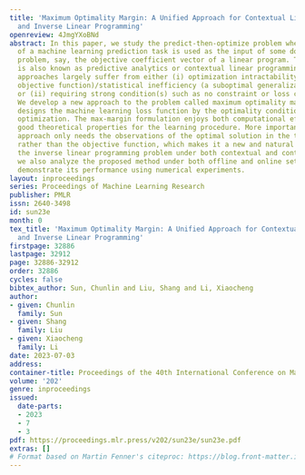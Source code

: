 ```yaml
---
title: 'Maximum Optimality Margin: A Unified Approach for Contextual Linear Programming
  and Inverse Linear Programming'
openreview: 4JmgYXoBNd
abstract: In this paper, we study the predict-then-optimize problem where the output
  of a machine learning prediction task is used as the input of some downstream optimization
  problem, say, the objective coefficient vector of a linear program. The problem
  is also known as predictive analytics or contextual linear programming. The existing
  approaches largely suffer from either (i) optimization intractability (a non-convex
  objective function)/statistical inefficiency (a suboptimal generalization bound)
  or (ii) requiring strong condition(s) such as no constraint or loss calibration.
  We develop a new approach to the problem called maximum optimality margin which
  designs the machine learning loss function by the optimality condition of the downstream
  optimization. The max-margin formulation enjoys both computational efficiency and
  good theoretical properties for the learning procedure. More importantly, our new
  approach only needs the observations of the optimal solution in the training data
  rather than the objective function, which makes it a new and natural approach to
  the inverse linear programming problem under both contextual and context-free settings;
  we also analyze the proposed method under both offline and online settings, and
  demonstrate its performance using numerical experiments.
layout: inproceedings
series: Proceedings of Machine Learning Research
publisher: PMLR
issn: 2640-3498
id: sun23e
month: 0
tex_title: 'Maximum Optimality Margin: A Unified Approach for Contextual Linear Programming
  and Inverse Linear Programming'
firstpage: 32886
lastpage: 32912
page: 32886-32912
order: 32886
cycles: false
bibtex_author: Sun, Chunlin and Liu, Shang and Li, Xiaocheng
author:
- given: Chunlin
  family: Sun
- given: Shang
  family: Liu
- given: Xiaocheng
  family: Li
date: 2023-07-03
address: 
container-title: Proceedings of the 40th International Conference on Machine Learning
volume: '202'
genre: inproceedings
issued:
  date-parts:
  - 2023
  - 7
  - 3
pdf: https://proceedings.mlr.press/v202/sun23e/sun23e.pdf
extras: []
# Format based on Martin Fenner's citeproc: https://blog.front-matter.io/posts/citeproc-yaml-for-bibliographies/
---
```

